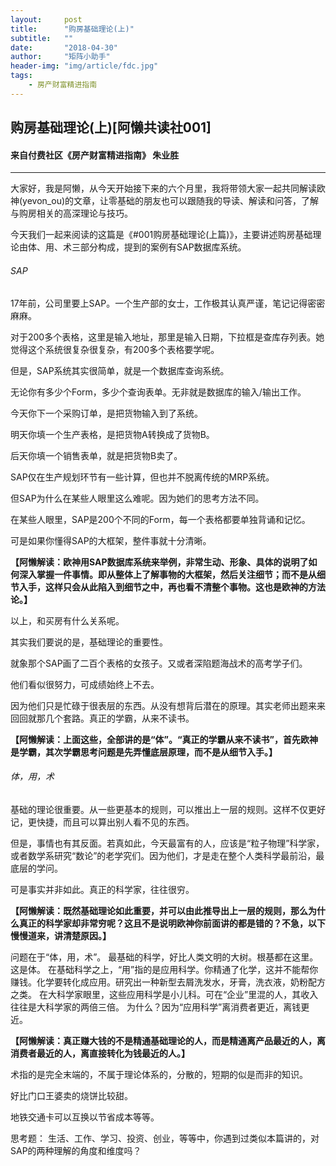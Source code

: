 ```yaml
---
layout:     post
title:      "购房基础理论(上)"
subtitle:   ""
date:       "2018-04-30"
author:     "矩阵小助手"
header-img: "img/article/fdc.jpg"
tags:
    - 房产财富精进指南
---
```

## 购房基础理论(上)[阿懒共读社001]
#### 来自付费社区《房产财富精进指南》 朱业胜

-------

大家好，我是阿懒，从今天开始接下来的六个月里，我将带领大家一起共同解读欧神(yevon_ou)的文章，让零基础的朋友也可以跟随我的导读、解读和问答，了解与购房相关的高深理论与技巧。

今天我们一起来阅读的这篇是《#001购房基础理论(上篇)》，主要讲述购房基础理论由体、用、术三部分构成，提到的案例有SAP数据库系统。

###### SAP

17年前，公司里要上SAP。一个生产部的女士，工作极其认真严谨，笔记记得密密麻麻。

对于200多个表格，这里是输入地址，那里是输入日期，下拉框是查库存列表。她觉得这个系统很复杂很复杂，有200多个表格要学呢。

但是，SAP系统其实很简单，就是一个数据库查询系统。

无论你有多少个Form，多少个查询表单。无非就是数据库的输入/输出工作。

今天你下一个采购订单，是把货物输入到了系统。

明天你填一个生产表格，是把货物A转换成了货物B。

后天你填一个销售表单，就是把货物B卖了。

SAP仅在生产规划环节有一些计算，但也并不脱离传统的MRP系统。

但SAP为什么在某些人眼里这么难呢。因为她们的思考方法不同。

在某些人眼里，SAP是200个不同的Form，每一个表格都要单独背诵和记忆。

可是如果你懂得SAP的大框架，整件事就十分清晰。

**【阿懒解读：欧神用SAP数据库系统来举例，非常生动、形象、具体的说明了如何深入掌握一件事情。即从整体上了解事物的大框架，然后关注细节；而不是从细节入手，这样只会从此陷入到细节之中，再也看不清整个事物。这也是欧神的方法论。】**

以上，和买房有什么关系呢。

其实我们要说的是，基础理论的重要性。

就象那个SAP画了二百个表格的女孩子。又或者深陷题海战术的高考学子们。

他们看似很努力，可成绩始终上不去。

因为他们只是忙碌于很表层的东西。从没有想背后潜在的原理。其实老师出题来来回回就那几个套路。真正的学霸，从来不读书。

**【阿懒解读：上面这些，全部讲的是“体”。“真正的学霸从来不读书”，首先欧神是学霸，其次学霸思考问题是先弄懂底层原理，而不是从细节入手。】**

###### 体，用，术

基础的理论很重要。从一些更基本的规则，可以推出上一层的规则。这样不仅更好记，更快捷，而且可以算出别人看不见的东西。

但是，事情也有其反面。若真如此，今天最富有的人，应该是“粒子物理”科学家，或者数学系研究“数论”的老学究们。因为他们，才是走在整个人类科学最前沿，最底层的学问。

可是事实并非如此。真正的科学家，往往很穷。

**【阿懒解读：既然基础理论如此重要，并可以由此推导出上一层的规则，那么为什么真正的科学家却非常穷呢？这且不是说明欧神你前面讲的都是错的？不急，以下慢慢道来，讲清楚原因。】**

问题在于“体，用，术”。 最基础的科学，好比人类文明的大树。根基都在这里。这是体。 在基础科学之上，“用”指的是应用科学。你精通了化学，这并不能帮你赚钱。化学要转化成应用。研究出一种新型去屑洗发水，牙膏，洗衣液，奶粉配方之类。 在大科学家眼里，这些应用科学是小儿科。可在“企业”里混的人，其收入往往是大科学家的两倍三倍。 为什么？因为“应用科学”离消费者更近，离钱更近。

**【阿懒解读：真正赚大钱的不是精通基础理论的人，而是精通离产品最近的人，离消费者最近的人，离直接转化为钱最近的人。】**

术指的是完全末端的，不属于理论体系的，分散的，短期的似是而非的知识。

好比门口王婆卖的烧饼比较甜。

地铁交通卡可以互换以节省成本等等。

思考题：
生活、工作、学习、投资、创业，等等中，你遇到过类似本篇讲的，对SAP的两种理解的角度和维度吗？

